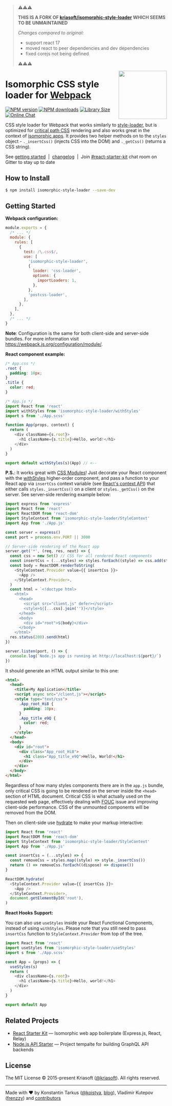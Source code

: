 > :warning::warning::warning:
>
> **THIS IS A FORK OF [kriasoft/isomorphic-style-loader](https://github.com/kriasoft/isomorphic-style-loader) WHICH SEEMS TO BE UNMAINTAINED**
>
> _Changes compared to original:_
>
> - support react 17
> - moved react to peer dependencies and dev dependencies
> - fixed corejs not being defined
>
> :warning::warning::warning:

<img width="150" height="150" align="right" src="https://raw.githubusercontent.com/kriasoft/isomorphic-style-loader/8fe56ef8fba794e00bfbc9b6d731edf0f572d4e7/logo.png" />

# Isomorphic CSS style loader for [Webpack](http://webpack.github.io)

[![NPM version](https://img.shields.io/npm/v/isomorphic-style-loader.svg)](https://www.npmjs.com/package/isomorphic-style-loader)
[![NPM downloads](https://img.shields.io/npm/dw/isomorphic-style-loader.svg)](https://www.npmjs.com/package/isomorphic-style-loader)
[![Library Size](https://img.shields.io/github/size/kriasoft/isomorphic-style-loader/src/withStyles.js.svg)](https://bundlephobia.com/result?p=isomorphic-style-loader)
[![Online Chat](https://badges.gitter.im/kriasoft/isomorphic-style-loader.svg)](https://gitter.im/kriasoft/react-starter-kit)

CSS style loader for Webpack that works similarly to
[style-loader](https://github.com/webpack/style-loader), but is optimized for
[critical path CSS](https://developers.google.com/web/fundamentals/performance/critical-rendering-path/)
rendering and also works great in the context of
[isomorphic apps](http://nerds.airbnb.com/isomorphic-javascript-future-web-apps/).
It provides two helper methods on to the `styles` object - `._insertCss()`
(injects CSS into the DOM) and `._getCss()` (returns a CSS string).

See [getting started](#getting-started) &nbsp;|&nbsp; [changelog](CHANGELOG.md) &nbsp;|&nbsp;
Join [#react-starter-kit](https://gitter.im/kriasoft/react-starter-kit)
chat room on Gitter to stay up to date

## How to Install

```bash
$ npm install isomorphic-style-loader --save-dev
```

## Getting Started

**Webpack configuration:**

```js
module.exports = {
  /* ... */
  module: {
    rules: [
      {
        test: /\.css$/,
        use: [
          'isomorphic-style-loader',
          {
            loader: 'css-loader',
            options: {
              importLoaders: 1,
            },
          },
          'postcss-loader',
        ],
      },
    ],
  },
  /* ... */
}
```

**Note**: Configuration is the same for both client-side and server-side bundles. For more
information visit https://webpack.js.org/configuration/module/.

**React component example:**

```css
/* App.css */
.root {
  padding: 10px;
}
.title {
  color: red;
}
```

```js
/* App.js */
import React from 'react'
import withStyles from 'isomorphic-style-loader/withStyles'
import s from './App.scss'

function App(props, context) {
  return (
    <div className={s.root}>
      <h1 className={s.title}>Hello, world!</h1>
    </div>
  )
}

export default withStyles(s)(App) // <--
```

**P.S.**: It works great with [CSS Modules](https://github.com/css-modules/css-modules)!
Just decorate your React component with the
[withStyles](https://github.com/kriasoft/isomorphic-style-loader/blob/master/src/withStyles.js)
higher-order component, and pass a function to your React app via `insertCss`
context variable (see [React's context API](https://reactjs.org/docs/context.html))
that either calls `styles._insertCss()` on a client or `styles._getCss()`
on the server. See server-side rendering example below:

```js
import express from 'express'
import React from 'react'
import ReactDOM from 'react-dom'
import StyleContext from 'isomorphic-style-loader/StyleContext'
import App from './App.js'

const server = express()
const port = process.env.PORT || 3000

// Server-side rendering of the React app
server.get('*', (req, res, next) => {
  const css = new Set() // CSS for all rendered React components
  const insertCss = (...styles) => styles.forEach((style) => css.add(style._getCss()))
  const body = ReactDOM.renderToString(
    <StyleContext.Provider value={{ insertCss }}>
      <App />
    </StyleContext.Provider>,
  )
  const html = `<!doctype html>
    <html>
      <head>
        <script src="client.js" defer></script>
        <style>${[...css].join('')}</style>
      </head>
      <body>
        <div id="root">${body}</div>
      </body>
    </html>`
  res.status(200).send(html)
})

server.listen(port, () => {
  console.log(`Node.js app is running at http://localhost:${port}/`)
})
```

It should generate an HTML output similar to this one:

```html
<html>
  <head>
    <title>My Application</title>
    <script async src="/client.js"></script>
    <style type="text/css">
      .App_root_Hi8 {
        padding: 10px;
      }
      .App_title_e9Q {
        color: red;
      }
    </style>
  </head>
  <body>
    <div id="root">
      <div class="App_root_Hi8">
        <h1 class="App_title_e9Q">Hello, World!</h1>
      </div>
    </div>
  </body>
</html>
```

Regardless of how many styles components there are in the `app.js` bundle,
only critical CSS is going to be rendered on the server inside the `<head>`
section of HTML document. Critical CSS is what actually used on the
requested web page, effectively dealing with
[FOUC](https://en.wikipedia.org/wiki/Flash_of_unstyled_content)
issue and improving client-side performance.
CSS of the unmounted components will be removed from the DOM.

Then on client-side use [hydrate](https://reactjs.org/docs/react-dom.html#hydrate)
to make your markup interactive:

```js
import React from 'react'
import ReactDOM from 'react-dom'
import StyleContext from 'isomorphic-style-loader/StyleContext'
import App from './App.js'

const insertCss = (...styles) => {
  const removeCss = styles.map((style) => style._insertCss())
  return () => removeCss.forEach((dispose) => dispose())
}

ReactDOM.hydrate(
  <StyleContext.Provider value={{ insertCss }}>
    <App />
  </StyleContext.Provider>,
  document.getElementById('root'),
)
```

**React Hooks Support:**

You can also use `useStyles` inside your React Functional Components, instead of using `withStyles`.
Please note that you still need to pass `insertCss` function to `StyleContext.Provider` from top of the tree.

```js
import React from 'react'
import useStyles from 'isomorphic-style-loader/useStyles'
import s from './App.scss'

const App = (props) => {
  useStyles(s)
  return (
    <div className={s.root}>
      <h1 className={s.title}>Hello, world!</h1>
    </div>
  )
}

export default App
```

## Related Projects

- [React Starter Kit](https://github.com/kriasoft/react-starter-kit) —
  Isomorphic web app boilerplate (Express.js, React, Relay)
- [Node.js API Starter](https://github.com/kriasoft/nodejs-api-starter) —
  Project tempalte for building GraphQL API backends

## License

The MIT License © 2015-present Kriasoft ([@kriasoft](https://twitter.com/kriasoft)).
All rights reserved.

---

Made with ♥ by
Konstantin Tarkus ([@koistya](https://twitter.com/koistya), [blog](https://medium.com/@tarkus)),
Vladimir Kutepov ([frenzzy](https://github.com/frenzzy))
and [contributors](https://github.com/kriasoft/isomorphic-style-loader/graphs/contributors)

